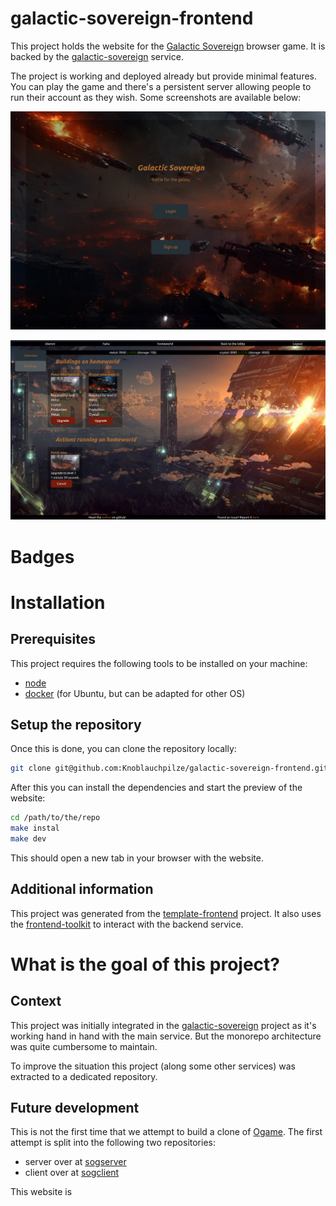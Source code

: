 # galactic-sovereign-frontend

This project holds the website for the [Galactic Sovereign](https://galactic-sovereign.gasteropo.de) browser game. It is backed by the [galactic-sovereign](https://github.com/Knoblauchpilze/galactic-sovereign) service.

The project is working and deployed already but provide minimal features. You can play the game and there's a persistent server allowing people to run their account as they wish. Some screenshots are available below:

![Website overview](resources/website-overview.png)

![Game home page](resources/game-overview.png)

# Badges


# Installation

## Prerequisites

This project requires the following tools to be installed on your machine:
* [node](https://nodejs.org/en/download)
* [docker](https://docs.docker.com/engine/install/ubuntu/) (for Ubuntu, but can be adapted for other OS)

## Setup the repository

Once this is done, you can clone the repository locally:

```bash
git clone git@github.com:Knoblauchpilze/galactic-sovereign-frontend.git
```

After this you can install the dependencies and start the preview of the website:
```bash
cd /path/to/the/repo
make instal
make dev
```

This should open a new tab in your browser with the website.

## Additional information

This project was generated from the [template-frontend](https://github.com/Knoblauchpilze/template-frontend) project. It also uses the [frontend-toolkit](https://github.com/Knoblauchpilze/frontend-toolkit) to interact with the backend service.

# What is the goal of this project?

## Context

This project was initially integrated in the [galactic-sovereign](https://github.com/Knoblauchpilze/galactic-sovereign) project as it's working hand in hand with the main service. But the monorepo architecture was quite cumbersome to maintain.

To improve the situation this project (along some other services) was extracted to a dedicated repository.

## Future development

This is not the first time that we attempt to build a clone of [Ogame](https://lobby.ogame.gameforge.com/en_GB/). The first attempt is split into the following two repositories:
* server over at [sogserver](https://github.com/Knoblauchpilze/sogserver)
* client over at [sogclient](https://github.com/Knoblauchpilze/sogclient)

This website is 